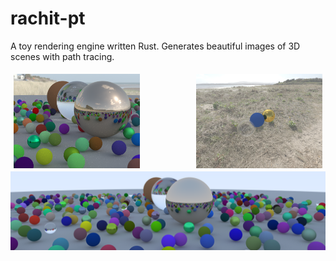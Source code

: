 # rachit-pt
A toy rendering engine written Rust. Generates beautiful images of 3D scenes with path tracing.

<img width="40%" style="float: left; padding: 5px;" src="renders/skybox_random.png"/>
<img width="40%" style="float: right; padding: 5px;" src="renders/skybox_1.png"/>
<img style="display: block; margin: auto;" src="renders/banner.png"/>